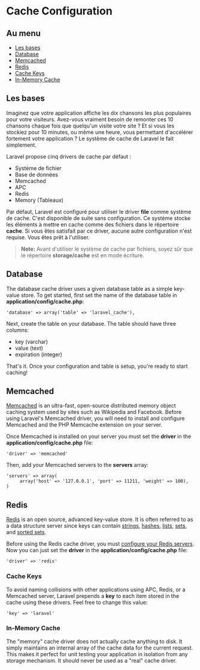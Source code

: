 # Cache Configuration

## Au menu

- [Les bases](#the-basics)
- [Database](#database)
- [Memcached](#memcached)
- [Redis](#redis)
- [Cache Keys](#keys)
- [In-Memory Cache](#memory)

<a name="the-basics"></a>
## Les bases

Imaginez que votre application affiche les dix chansons les plus populaires pour votre visiteurs. Avez-vous vraiment besoin de remonter ces 10 chansons chaque fois que quelqu'un visite votre site ? Et si vous les stockiez pour 10 minutes, ou même une heure, vous permettant d'accélérer fortement votre application ? Le système de cache de Laravel le fait simplement.

Laravel propose cinq drivers de cache par défaut :

- Système de fichier
- Base de données
- Memcached
- APC
- Redis
- Memory (Tableaux)

Par défaut, Laravel est configuré pour utiliser le driver **file** comme système de cache. C'est disponible de suite sans configuration. Ce système stocke les éléments à mettre en cache comme des fichiers dans le répertoire **cache**. Si vous êtes satisfait par ce driver, aucune autre configuration n'est requise. Vous êtes prêt à l'utiliser.

> **Note:** Avant d'utiliser le système de cache par fichiers, soyez sûr que le répertoire **storage/cache** est en mode écriture.

<a name="database"></a>
## Database

The database cache driver uses a given database table as a simple key-value store. To get started, first set the name of the database table in **application/config/cache.php**:

    'database' => array('table' => 'laravel_cache'),

Next, create the table on your database. The table should have three columns:

- key (varchar)
- value (text)
- expiration (integer)

That's it. Once your configuration and table is setup, you're ready to start caching!

<a name="memcached"></a>
## Memcached

[Memcached](http://memcached.org) is an ultra-fast, open-source distributed memory object caching system used by sites such as Wikipedia and Facebook. Before using Laravel's Memcached driver, you will need to install and configure Memcached and the PHP Memcache extension on your server.

Once Memcached is installed on your server you must set the **driver** in the **application/config/cache.php** file:

    'driver' => 'memcached'

Then, add your Memcached servers to the **servers** array:

    'servers' => array(
         array('host' => '127.0.0.1', 'port' => 11211, 'weight' => 100),
    )

<a name="redis"></a>
## Redis

[Redis](http://redis.io) is an open source, advanced key-value store. It is often referred to as a data structure server since keys can contain [strings](http://redis.io/topics/data-types#strings), [hashes](http://redis.io/topics/data-types#hashes), [lists](http://redis.io/topics/data-types#lists), [sets](http://redis.io/topics/data-types#sets), and [sorted sets](http://redis.io/topics/data-types#sorted-sets).

Before using the Redis cache driver, you must [configure your Redis servers](/docs/v3/doc/database/redis#config). Now you can just set the **driver** in the **application/config/cache.php** file:

    'driver' => 'redis'

<a name="keys"></a>
### Cache Keys

To avoid naming collisions with other applications using APC, Redis, or a Memcached server, Laravel prepends a **key** to each item stored in the cache using these drivers. Feel free to change this value:

    'key' => 'laravel'

<a name="memory"></a>
### In-Memory Cache

The "memory" cache driver does not actually cache anything to disk. It simply maintains an internal array of the cache data for the current request. This makes it perfect for unit testing your application in isolation from any storage mechanism. It should never be used as a "real" cache driver.
